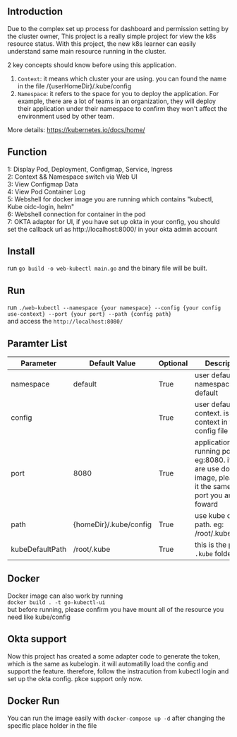 ## Introduction  
Due to the complex set up process for dashboard and permission setting by the cluster owner, This project is a really simple project for view the k8s resource status. With this project, the new k8s learner can easily understand same main resource running in the cluster.

2 key concepts should know before using this application.  

1. `Context`: it means which cluster your are using. you can found the name in the file /{userHomeDir}/.kube/config 
2. `Namespace`: it refers to the space for you to deploy the application. For example, there are a lot of teams in an organization, they will deploy their application under their namespace to confirm they won't affect the environment used by other team.  

More details: https://kubernetes.io/docs/home/

## Function  
1: Display Pod, Deployment, Configmap, Service, Ingress  
2: Context && Namespace switch via Web UI  
3: View Configmap Data  
4: View Pod Container Log  
5: Webshell for docker image you are running which contains "kubectl, Kube oidc-login, helm"  
6: Webshell connection for container in the pod  
7: OKTA adapter for UI, if you have set up okta in your config, you should set the callback url as http://localhost:8000/ in your okta admin account


## Install
run `go build -o web-kubectl main.go` and the binary file will be built.

## Run
run `./web-kubectl --namespace {your namespace} --config {your config use-context} --port {your port} --path {config path}`  
and access the `http://localhost:8080/`

## Paramter List
| Parameter | Default Value           | Optional | Description                                  |
|-----------|-------------------------|----------|----------------------------------------------|
| namespace | default                 | True     | user default namespace. eg: default          |
| config   |                          | True     | user default context. is current context in the config file     |
| port      | 8080                    | True     | application running port eg:8080.  if you are use docker image, please set it the same as the port you are foward  |
| path      | {homeDir}/.kube/config | True     | use kube config path. eg: /root/.kube/config  |
| kubeDefaultPath | /root/.kube      | True     | this is the path for  `.kube` folder          |  

## Docker  

Docker image can also work by running   
`docker build . -t go-kubectl-ui`  
but before running, please confirm you have mount all of the resource you need like kube/config


## Okta support
Now this project has created a some adapter code to generate the token, which is the same as kubelogin. it will automatilly load the config and support the feature. therefore, follow the instracution from kubectl login and set up the okta config. pkce support only now. 

## Docker Run
You can run the image easily with `docker-compose up -d` after changing the specific place holder in the file


